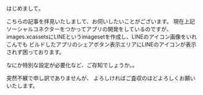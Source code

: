 はじめまして。

こちらの記事を拝見いたしまして、お伺いしたいことがございます。
現在上記ソーシャルコネクターをつかってアプリの開発をしているのですが、
images.xcassetsにLINEというimagesetを作成し、LINEのアイコン画像をいれこんでも
ビルドしたアプリのシェアボタン表示エリアにLINEのアイコンが表示されず困っております。

なにか特別な設定が必要化など、ご存知でしょうか。。

突然不躾で申し訳でありませんが、
よろしければご査収のほどよろしくお願いいたします。
